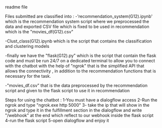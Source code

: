 readme file

Files submitted are classified into :
-'recommendation_system(G12).ipynb' which is the recommendation system script where we preprocessed the data and exported CSV file which is fixed to be used in recommendation which is the "movies_df(G12).csv"

-Clust_class(G12).ipynb which is the script that contains the classification and clustering models

-finally we have the "flask(G12).py"  which is the script that contain the flask code and must be run 24/7 on a dedicated terminal to allow you to connect with the chatbot with the help of "ngrok" that is the simplified API that allows the connectivity , in addition to the recommendation functions that is necessary for the task.

-"movies_df.csv" that is the data preprocessed by the recommendation script and given to the flask script to use it in recommendation 

Steps for using the chatbot :
1-You must have a dialogflow access
2-Run the ngrok and type "ngrok.exe http 5000"
3- take the ip that will show in the ngrok and type it in the fulfillment section in the dialogflow and write "/webhook" at the end which reflect to our webhook inside the flask script
4-run the flask script 
5-open dialogflow and enjoy it
